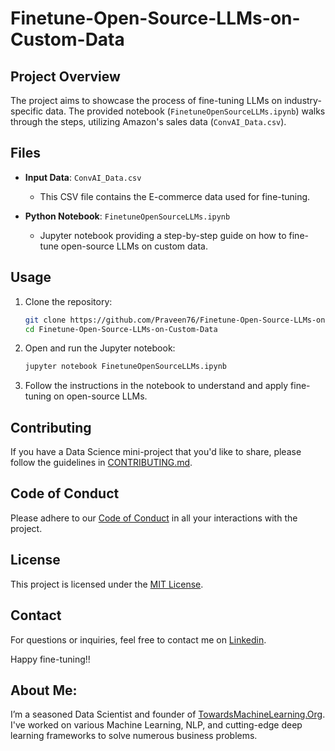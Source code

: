 # Finetune-Open-Source-LLMs-on-Custom-Data

## Project Overview

The project aims to showcase the process of fine-tuning LLMs on industry-specific data. The provided notebook (`FinetuneOpenSourceLLMs.ipynb`) walks through the steps, utilizing Amazon's sales data (`ConvAI_Data.csv`).

## Files

- **Input Data**: `ConvAI_Data.csv`
  - This CSV file contains the E-commerce data used for fine-tuning.

- **Python Notebook**: `FinetuneOpenSourceLLMs.ipynb`
  - Jupyter notebook providing a step-by-step guide on how to fine-tune open-source LLMs on custom data.


## Usage

1. Clone the repository:

   ```bash
   git clone https://github.com/Praveen76/Finetune-Open-Source-LLMs-on-Custom-Data.git
   cd Finetune-Open-Source-LLMs-on-Custom-Data
   ```

2. Open and run the Jupyter notebook:

   ```bash
   jupyter notebook FinetuneOpenSourceLLMs.ipynb
   ```

3. Follow the instructions in the notebook to understand and apply fine-tuning on open-source LLMs.


## Contributing

If you have a Data Science mini-project that you'd like to share, please follow the guidelines in [CONTRIBUTING.md](https://github.com/Praveen76/Data-Science-Mini-Projects/blob/main/contributing.md).

## Code of Conduct
Please adhere to our [Code of Conduct](https://github.com/Praveen76/Data-Science-Mini-Projects/blob/main/CODE_OF_CONDUCT.md) in all your interactions with the project.

## License

This project is licensed under the [MIT License](LICENSE).

## Contact

For questions or inquiries, feel free to contact me on [Linkedin](https://www.linkedin.com/in/praveen-kumar-anwla-49169266/).

Happy fine-tuning!!

## **About Me**:
I’m a seasoned Data Scientist and founder of [TowardsMachineLearning.Org](https://towardsmachinelearning.org/). I've worked on various Machine Learning, NLP, and cutting-edge deep learning frameworks to solve numerous business problems.


